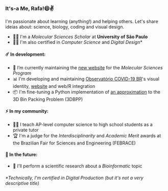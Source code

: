 ### It's-a Me, Rafa!😄✌️
I'm passionate about learning (anything!) and helping others. Let's share ideias about: science, biology, coding and visual design.

- 👨‍🔬 I'm a *Molecular Sciences Scholar* at **University of São Paulo**
- 👨‍💻 I'm also certified in *Computer Science* and *Digital Design**


#### ☄️ In development:

- 🎨 I’m currently maintaining the [new website](http://cecm.usp.br/) for the *Molecular Sciences Program*
- 📊 I'm developing and maintaining [Observatório COVID-19 BR](https://github.com/covid19br/covid19br.github.io)'s visual identity, [website](https://covid19br.github.io) and web/R integration
- 📦 I'm fine-tuning a Python implementation of [an approximation](https://www.sciencedirect.com/science/article/abs/pii/S0305054808002670) to the 3D Bin Packing Problem (3DBPP)

#### ⚡ In my community:

- 👨‍🏫 I teach AP-level computer science to high school students as a private tutor
- 🏆 I'm a judge for the *Interdisciplinarity* and *Academic Merit* awards at the Brazilian Fair for Sciences and Engineering (FEBRACE)

#### 🔮 In the future:
- 🌱 I'll perform a scientific research about a *Bioinformatic* topic


###### *Technically, I'm certified in *Digital Production* (but it's not a very descriptive title)

<!--
**badain/badain** is a ✨ _special_ ✨ repository because its `README.md` (this file) appears on your GitHub profile.

Here are some ideas to get you started:

- 🔭 I’m currently working on ...
- 🌱 I’m currently learning ...
- 👯 I’m looking to collaborate on ...
- 🤔 I’m looking for help with ...
- 💬 Ask me about ...
- 📫 How to reach me: ...
- 😄 Pronouns: ...
- ⚡ Fun fact: ...
-->
